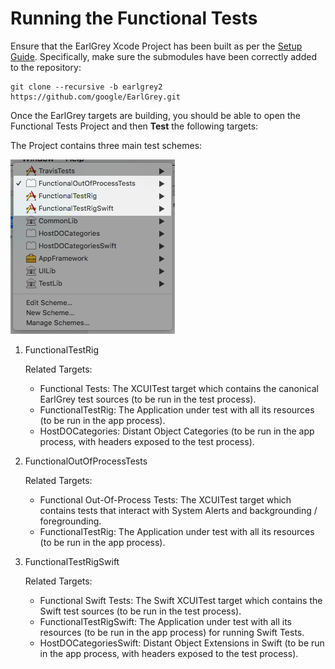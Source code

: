 # Running the Functional Tests

Ensure that the EarlGrey Xcode Project has been built as per the [Setup
Guide](../../docs/setup.md). Specifically, make sure the submodules
have been correctly added to the repository:

```
git clone --recursive -b earlgrey2 https://github.com/google/EarlGrey.git
```

Once the EarlGrey targets are building,
you should be able to open the Functional Tests Project and then **Test**
the following targets:

The Project contains three main test schemes:

<img src="images/testSchemes.png">

1.  FunctionalTestRig

    Related Targets:

    *   Functional Tests: The XCUITest target which contains the canonical
        EarlGrey test sources (to be run in the test process).
    *   FunctionalTestRig: The Application under test with all its resources (to
        be run in the app process).
    *   HostDOCategories: Distant Object Categories (to be run in the app
        process, with headers exposed to the test process).

2.  FunctionalOutOfProcessTests

    Related Targets:

    *   Functional Out-Of-Process Tests: The XCUITest target which contains
        tests that interact with System Alerts and backgrounding /
        foregrounding.
    *   FunctionalTestRig: The Application under test with all its resources (to
        be run in the app process).

3.  FunctionalTestRigSwift

    Related Targets:

    *   Functional Swift Tests: The Swift XCUITest target which contains the
        Swift test sources (to be run in the test process).
    *   FunctionalTestRigSwift: The Application under test with all its
        resources (to be run in the app process) for running Swift Tests.
    *   HostDOCategoriesSwift: Distant Object Extensions in Swift (to be run in
        the app process, with headers exposed to the test process).
